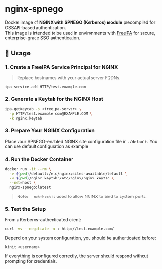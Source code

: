 # nginx-spnego

Docker image of **NGINX with SPNEGO (Kerberos) module** precompiled for GSSAPI-based authentication.  
This image is intended to be used in environments with [FreeIPA](https://www.freeipa.org/) for secure, enterprise-grade SSO authentication.


## 🐳 Usage

### 1. Create a FreeIPA Service Principal for NGINX

> Replace hostnames with your actual server FQDNs.

```bash
ipa service-add HTTP/test.example.com
```

### 2. Generate a Keytab for the NGINX Host

```bash
ipa-getkeytab -s <freeipa-server> \
  -p HTTP/test.example.com@EXAMPLE.COM \
  -k nginx.keytab
```

### 3. Prepare Your NGINX Configuration

Place your SPNEGO-enabled NGINX site configuration file in `./default`. You can use default configuration as example

### 4. Run the Docker Container

```bash
docker run -it --rm \
  -v $(pwd)/default:/etc/nginx/sites-available/default \
  -v $(pwd)/nginx.keytab:/etc/nginx/nginx.keytab \
  --net=host \
  nginx-spnego:latest
```

> Note: `--net=host` is used to allow NGINX to bind to system ports.

### 5. Test the Setup

From a Kerberos-authenticated client:

```bash
curl -vv --negotiate -u : http://test.example.com/
```
Depend on your system configuration, you should be authenticated before:
```bash
kinit <username>
```

If everything is configured correctly, the server should respond without prompting for credentials.
